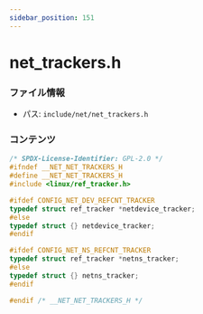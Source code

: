 ```yaml
---
sidebar_position: 151
---
```

# net_trackers.h

### ファイル情報

- パス: `include/net/net_trackers.h`

### コンテンツ

```h
/* SPDX-License-Identifier: GPL-2.0 */
#ifndef __NET_NET_TRACKERS_H
#define __NET_NET_TRACKERS_H
#include <linux/ref_tracker.h>

#ifdef CONFIG_NET_DEV_REFCNT_TRACKER
typedef struct ref_tracker *netdevice_tracker;
#else
typedef struct {} netdevice_tracker;
#endif

#ifdef CONFIG_NET_NS_REFCNT_TRACKER
typedef struct ref_tracker *netns_tracker;
#else
typedef struct {} netns_tracker;
#endif

#endif /* __NET_NET_TRACKERS_H */

```
